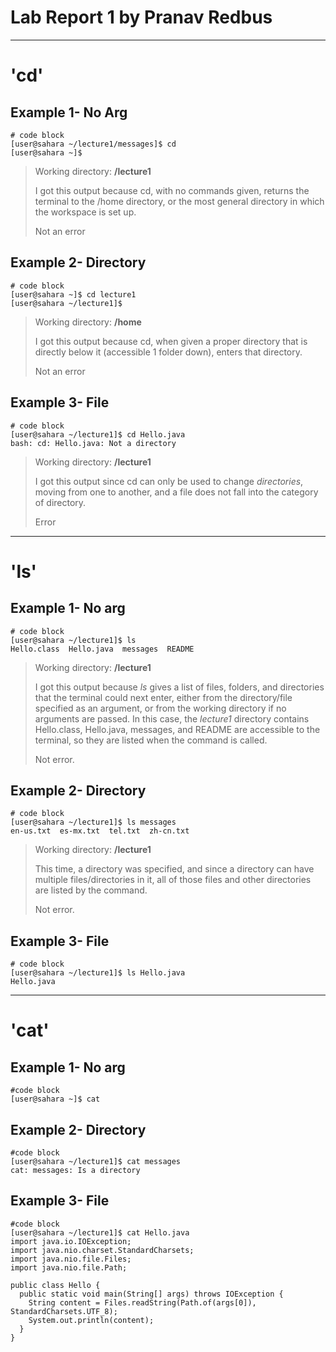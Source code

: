 # **Lab Report 1 by Pranav Redbus**
***

# 'cd'


## Example 1- No Arg

```
# code block
[user@sahara ~/lecture1/messages]$ cd
[user@sahara ~]$ 
```
> Working directory: **/lecture1**
> 
> I got this output because cd, with no commands given, returns the terminal to the /home directory, or the most general directory in which the workspace is set up.
> 
> Not an error


## Example 2- Directory

```
# code block
[user@sahara ~]$ cd lecture1
[user@sahara ~/lecture1]$ 
```
> Working directory: **/home**
> 
> I got this output because cd, when given a proper directory that is directly below it (accessible 1 folder down), enters that directory.
> 
> Not an error


## Example 3- File

```
# code block
[user@sahara ~/lecture1]$ cd Hello.java
bash: cd: Hello.java: Not a directory
```
> Working directory: **/lecture1**
> 
> I got this output since cd can only be used to change *directories*, moving from one to another, and a file does not fall into the category of directory.
> 
> Error

***


# 'ls'


## Example 1- No arg

```
# code block
[user@sahara ~/lecture1]$ ls
Hello.class  Hello.java  messages  README
```
> Working directory: **/lecture1**
>
> I got this output because *ls* gives a list of files, folders, and directories that the terminal could next enter, either from the directory/file specified as an argument, or from the working directory if no arguments are passed. In this case, the *lecture1* directory contains Hello.class,  Hello.java,  messages,  and README are accessible to the terminal, so they are listed when the command is called.
>
> Not error.


## Example 2- Directory

```
# code block
[user@sahara ~/lecture1]$ ls messages
en-us.txt  es-mx.txt  tel.txt  zh-cn.txt
```
> Working directory: **/lecture1**
>
> This time, a directory was specified, and since a directory can have multiple files/directories in it, all of those files and other directories are listed by the command.
>
> Not error.


## Example 3- File

```
# code block
[user@sahara ~/lecture1]$ ls Hello.java 
Hello.java
```

***


# 'cat'


## Example 1- No arg

```
#code block
[user@sahara ~]$ cat 

```


## Example 2- Directory

```
#code block
[user@sahara ~/lecture1]$ cat messages
cat: messages: Is a directory
```


## Example 3- File

```
#code block
[user@sahara ~/lecture1]$ cat Hello.java
import java.io.IOException;
import java.nio.charset.StandardCharsets;
import java.nio.file.Files;
import java.nio.file.Path;

public class Hello {
  public static void main(String[] args) throws IOException {
    String content = Files.readString(Path.of(args[0]), StandardCharsets.UTF_8);    
    System.out.println(content);
  }
}
```
